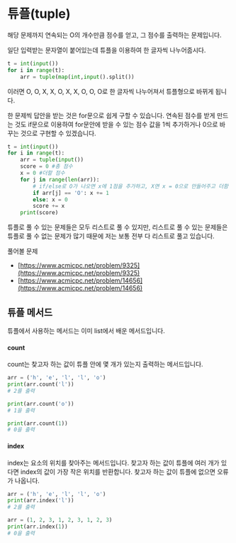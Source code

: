 # 튜플(tuple)

해당 문제까지 연속되는 O의 개수만큼 점수를 얻고, 그 점수를 출력하는 문제입니다.

일단 입력받는 문자열이 붙어있는데 튜플을 이용하여 한 글자씩 나누어줍시다.

```python
t = int(input())
for i in range(t):
    arr = tuple(map(int,input().split())
```

이러면 O, O, X, X, O, X, X, O, O, O로 한 글자씩 나누어져서 튜플형으로 바뀌게 됩니다.

한 문제씩 답안을 받는 것은 for문으로 쉽게 구할 수 있습니다. 연속된 점수를 받게 만드는 것도 if문으로 이용하여 for문안에 받을 수 있는 점수 값을 1씩 추가하거나 0으로 바꾸는 것으로 구현할 수 있겠습니다.

```python
t = int(input())
for i in range(t):
    arr = tuple(input())
    score = 0 #총 점수
    x = 0 #더할 점수
    for j in range(len(arr)):
        # if/else로 O가 나오면 x에 1점을 추가하고, X면 x = 0으로 만들어주고 더함
        if arr[j] == 'O': x += 1
        else: x = 0
        score += x
    print(score)
```

튜플로 풀 수 있는 문제들은 모두 리스트로 풀 수 있지만, 리스트로 풀 수 있는 문제들은 튜플로 풀 수 없는 문제가 많기 때문에 저는 보통 전부 다 리스트로 풀고 있습니다.

풀어볼 문제

* [https://www.acmicpc.net/problem/9325](https://www.acmicpc.net/problem/9325)
* [https://www.acmicpc.net/problem/14656](https://www.acmicpc.net/problem/14656)

## 튜플 메서드&#x20;

튜플에서 사용하는 메서드는 이미 list에서 배운 메서드입니다.

#### count

count는 찾고자 하는 값이 튜플 안에 몇 개가 있는지 출력하는 메서드입니다.

```python
arr = ('h', 'e', 'l', 'l', 'o')
print(arr.count('l'))
# 2를 출력

print(arr.count('o'))
# 1을 출력

print(arr.count(1))
# 0을 출력
```

#### index

index는 요소의 위치를 찾아주는 메서드입니다. 찾고자 하는 값이 튜플에 여러 개가 있다면 index의 값이 가장 작은 위치를  반환합니다. 찾고자 하는 값이 튜플에 없으면 오류가 나옵니다.

```python
arr = ('h', 'e', 'l', 'l', 'o')
print(arr.index('l'))
# 2를 출력

arr = (1, 2, 3, 1, 2, 3, 1, 2, 3)
print(arr.index(1))
# 0을 출력
```
